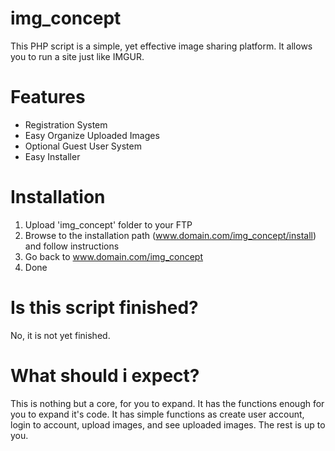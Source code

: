 # img_concept
This PHP script is a simple, yet effective image sharing platform. It allows you to run a site just like IMGUR. 

# Features
- Registration System
- Easy Organize Uploaded Images
- Optional Guest User System
- Easy Installer

# Installation
1. Upload 'img_concept' folder to your FTP
2. Browse to the installation path (www.domain.com/img_concept/install) and follow instructions
3. Go back to www.domain.com/img_concept 
4. Done

# Is this script finished?
No, it is not yet finished.

# What should i expect?
This is nothing but a core, for you to expand. It has the functions enough for you to expand it's code.
It has simple functions as create user account, login to account, upload images, and see uploaded images.
The rest is up to you.
